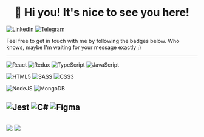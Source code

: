 <!-- Greetings -->
<h1 align="center">👋 Hi you! It's nice to see you here!</h1>

[![LinkedIn](https://img.shields.io/badge/LinkedIn-%230077B5.svg?logo=linkedin&logoColor=white)](https://linkedin.com/in/rkey/)
[![Telegram](https://img.shields.io/badge/Telegram-%230077B5.svg?logo=telegram&logoColor=white)](https://t.me/iRKey)

Feel free to get in touch with me by following the badges below. Who knows, maybe I'm waiting for your message exactly ;)

---

![React](https://img.shields.io/badge/react-%23087ea4.svg?style=for-the-badge&logo=react&logoColor=%2361DAFB) 
![Redux](https://img.shields.io/badge/redux-%23764abc.svg?style=for-the-badge&logo=redux&logoColor=white) 
![TypeScript](https://img.shields.io/badge/typescript-%23397CCB.svg?style=for-the-badge&logo=typescript&logoColor=white) 
![JavaScript](https://img.shields.io/badge/javascript-%23C8BE00.svg?style=for-the-badge&logo=javascript&logoColor=%23EDEDED) 

![HTML5](https://img.shields.io/badge/html5-%23F04C33.svg?style=for-the-badge&logo=html5&logoColor=white)
![SASS](https://img.shields.io/badge/SASS-A72C65.svg?style=for-the-badge&logo=SASS&logoColor=white) 
![CSS3](https://img.shields.io/badge/css3-%235B4583.svg?style=for-the-badge&logo=css3&logoColor=white) 

![NodeJS](https://img.shields.io/badge/node.js-6DA55F?style=for-the-badge&logo=node.js&logoColor=white) 
![MongoDB](https://img.shields.io/badge/MongoDB-%234ea94b.svg?style=for-the-badge&logo=mongodb&logoColor=white) 

![Jest](https://img.shields.io/badge/-jest-%23c21325?style=for-the-badge&logo=jest&logoColor=white) 
![C#](https://img.shields.io/badge/c%23-%23432974.svg?style=for-the-badge&logo=csharp&logoColor=white)
![Figma](https://img.shields.io/badge/figma-%23F24E1E.svg?style=for-the-badge&logo=figma&logoColor=white) 
---

![](https://github-readme-stats.vercel.app/api/top-langs/?username=RKeyIT&theme=dark&hide_border=false&include_all_commits=false&count_private=false&layout=compact)
![](https://github-readme-streak-stats.herokuapp.com/?user=RKeyIT&theme=dark&hide_border=false)
---